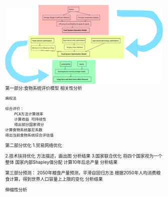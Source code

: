 ![img](overview.png)
第一部分:食物系统评价模型
    相关性分析
    
    熵权法

    综合评价：
        PCA方法计算效率
        计算收益 可持续性 
        得出部分国家得分
    计算食物系统基尼系数
    得出当前食物系统综合评估值


第二部分优化
1.贸易网络优化 

2.技术扶持优化
    方法描述，画出图
    分析结果
3.国家联合优化
    将四个国家视为一个整体
    国家内部Shapley值分配
    计算10年后总产量
    分析结果


第三部分预测：
    2050年粮食产量预测，平滑自回归方法
    根据2050年人均消费粮食计算，得到世界人口容量上上限的变化
    分析结果

伸缩性分析 

